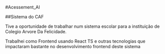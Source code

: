 #Acessement_AI

##Sistema do CAF

Tive a oportunidade de trabalhar num sistema escolar para a instituição de Colegio Arvore Da Felicidade.

Trabalhei como Frontend usando React TS e outras tecnologias que impactaram bastante no desenvolvimento frontend deste sistema
